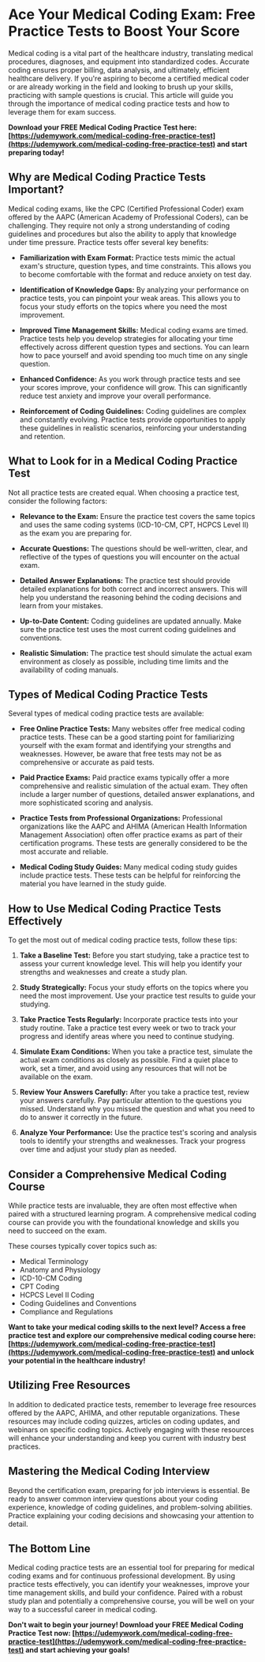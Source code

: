 # Ace Your Medical Coding Exam: Free Practice Tests to Boost Your Score

Medical coding is a vital part of the healthcare industry, translating medical procedures, diagnoses, and equipment into standardized codes. Accurate coding ensures proper billing, data analysis, and ultimately, efficient healthcare delivery. If you're aspiring to become a certified medical coder or are already working in the field and looking to brush up your skills, practicing with sample questions is crucial. This article will guide you through the importance of medical coding practice tests and how to leverage them for exam success.

**Download your FREE Medical Coding Practice Test here: [https://udemywork.com/medical-coding-free-practice-test](https://udemywork.com/medical-coding-free-practice-test) and start preparing today!**

## Why are Medical Coding Practice Tests Important?

Medical coding exams, like the CPC (Certified Professional Coder) exam offered by the AAPC (American Academy of Professional Coders), can be challenging. They require not only a strong understanding of coding guidelines and procedures but also the ability to apply that knowledge under time pressure. Practice tests offer several key benefits:

*   **Familiarization with Exam Format:** Practice tests mimic the actual exam's structure, question types, and time constraints. This allows you to become comfortable with the format and reduce anxiety on test day.

*   **Identification of Knowledge Gaps:** By analyzing your performance on practice tests, you can pinpoint your weak areas. This allows you to focus your study efforts on the topics where you need the most improvement.

*   **Improved Time Management Skills:** Medical coding exams are timed. Practice tests help you develop strategies for allocating your time effectively across different question types and sections. You can learn how to pace yourself and avoid spending too much time on any single question.

*   **Enhanced Confidence:** As you work through practice tests and see your scores improve, your confidence will grow. This can significantly reduce test anxiety and improve your overall performance.

*   **Reinforcement of Coding Guidelines:** Coding guidelines are complex and constantly evolving. Practice tests provide opportunities to apply these guidelines in realistic scenarios, reinforcing your understanding and retention.

## What to Look for in a Medical Coding Practice Test

Not all practice tests are created equal. When choosing a practice test, consider the following factors:

*   **Relevance to the Exam:** Ensure the practice test covers the same topics and uses the same coding systems (ICD-10-CM, CPT, HCPCS Level II) as the exam you are preparing for.

*   **Accurate Questions:** The questions should be well-written, clear, and reflective of the types of questions you will encounter on the actual exam.

*   **Detailed Answer Explanations:** The practice test should provide detailed explanations for both correct and incorrect answers. This will help you understand the reasoning behind the coding decisions and learn from your mistakes.

*   **Up-to-Date Content:** Coding guidelines are updated annually. Make sure the practice test uses the most current coding guidelines and conventions.

*   **Realistic Simulation:** The practice test should simulate the actual exam environment as closely as possible, including time limits and the availability of coding manuals.

## Types of Medical Coding Practice Tests

Several types of medical coding practice tests are available:

*   **Free Online Practice Tests:** Many websites offer free medical coding practice tests. These can be a good starting point for familiarizing yourself with the exam format and identifying your strengths and weaknesses. However, be aware that free tests may not be as comprehensive or accurate as paid tests.

*   **Paid Practice Exams:** Paid practice exams typically offer a more comprehensive and realistic simulation of the actual exam. They often include a larger number of questions, detailed answer explanations, and more sophisticated scoring and analysis.

*   **Practice Tests from Professional Organizations:** Professional organizations like the AAPC and AHIMA (American Health Information Management Association) often offer practice exams as part of their certification programs. These tests are generally considered to be the most accurate and reliable.

*   **Medical Coding Study Guides:** Many medical coding study guides include practice tests. These tests can be helpful for reinforcing the material you have learned in the study guide.

## How to Use Medical Coding Practice Tests Effectively

To get the most out of medical coding practice tests, follow these tips:

1.  **Take a Baseline Test:** Before you start studying, take a practice test to assess your current knowledge level. This will help you identify your strengths and weaknesses and create a study plan.

2.  **Study Strategically:** Focus your study efforts on the topics where you need the most improvement. Use your practice test results to guide your studying.

3.  **Take Practice Tests Regularly:** Incorporate practice tests into your study routine. Take a practice test every week or two to track your progress and identify areas where you need to continue studying.

4.  **Simulate Exam Conditions:** When you take a practice test, simulate the actual exam conditions as closely as possible. Find a quiet place to work, set a timer, and avoid using any resources that will not be available on the exam.

5.  **Review Your Answers Carefully:** After you take a practice test, review your answers carefully. Pay particular attention to the questions you missed. Understand why you missed the question and what you need to do to answer it correctly in the future.

6.  **Analyze Your Performance:** Use the practice test's scoring and analysis tools to identify your strengths and weaknesses. Track your progress over time and adjust your study plan as needed.

## Consider a Comprehensive Medical Coding Course

While practice tests are invaluable, they are often most effective when paired with a structured learning program. A comprehensive medical coding course can provide you with the foundational knowledge and skills you need to succeed on the exam.

These courses typically cover topics such as:

*   Medical Terminology
*   Anatomy and Physiology
*   ICD-10-CM Coding
*   CPT Coding
*   HCPCS Level II Coding
*   Coding Guidelines and Conventions
*   Compliance and Regulations

**Want to take your medical coding skills to the next level? Access a free practice test and explore our comprehensive medical coding course here: [https://udemywork.com/medical-coding-free-practice-test](https://udemywork.com/medical-coding-free-practice-test) and unlock your potential in the healthcare industry!**

## Utilizing Free Resources

In addition to dedicated practice tests, remember to leverage free resources offered by the AAPC, AHIMA, and other reputable organizations. These resources may include coding quizzes, articles on coding updates, and webinars on specific coding topics. Actively engaging with these resources will enhance your understanding and keep you current with industry best practices.

## Mastering the Medical Coding Interview

Beyond the certification exam, preparing for job interviews is essential. Be ready to answer common interview questions about your coding experience, knowledge of coding guidelines, and problem-solving abilities. Practice explaining your coding decisions and showcasing your attention to detail.

## The Bottom Line

Medical coding practice tests are an essential tool for preparing for medical coding exams and for continuous professional development. By using practice tests effectively, you can identify your weaknesses, improve your time management skills, and build your confidence. Paired with a robust study plan and potentially a comprehensive course, you will be well on your way to a successful career in medical coding.

**Don't wait to begin your journey! Download your FREE Medical Coding Practice Test now: [https://udemywork.com/medical-coding-free-practice-test](https://udemywork.com/medical-coding-free-practice-test) and start achieving your goals!**
